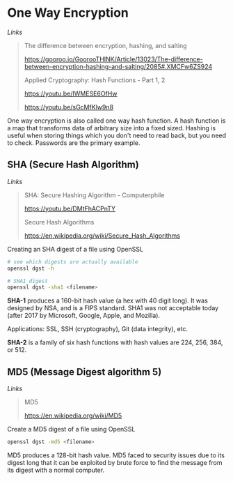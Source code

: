 # One Way Encryption

_Links_

> The difference between encryption, hashing, and salting
>
> https://gooroo.io/GoorooTHINK/Article/13023/The-difference-between-encryption-hashing-and-salting/2085#.XMCFw6ZS924
>
> Applied Cryptography: Hash Functions - Part 1, 2
>
> https://youtu.be/IWMESE6OfHw
>
> https://youtu.be/sGcMfKlw9n8

One way encryption is also called one way hash function. A hash function is a map that transforms data of arbitrary size into a fixed sized. Hashing is useful when storing things which you don't need to read back, but you need to check. Passwords are the primary example.

## SHA (Secure Hash Algorithm)

_Links_

> SHA: Secure Hashing Algorithm - Computerphile
>
> https://youtu.be/DMtFhACPnTY
>
> Secure Hash Algorithms
>
> <https://en.wikipedia.org/wiki/Secure_Hash_Algorithms>

Creating an SHA digest of a file using OpenSSL

```bash
# see which digests are actually available
openssl dgst -h

# SHA1 digest
openssl dgst -sha1 <filename>
```



**SHA-1** produces a 160-bit hash value (a hex with 40 digit long). It was designed by NSA, and is a FIPS standard. SHA1 was not acceptable today (after 2017 by Microsoft, Google, Apple, and Mozilla). 

Applications: SSL, SSH (cryptography), Git (data integrity), etc.

**SHA-2** is a family of six hash functions with hash values are 224, 256, 384, or 512.

## MD5 (Message Digest algorithm 5)

_Links_

> MD5
>
> <https://en.wikipedia.org/wiki/MD5>

Create a MD5 digest of a file using OpenSSL

```bash
openssl dgst -md5 <filename>
```

MD5 produces a 128-bit hash value. MD5 faced to security issues due to its digest long that it can be exploited by brute force to find the message from its digest with a normal computer.